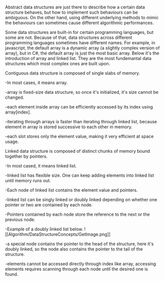 Abstract data structures are just there to describe how a certain data structure behaves, but how to implement such behaviours can be ambiguous. On the other hand, using different underlying methods to mimic the behaviours can sometimes cause different algorithmic performances. 

Some data structures are built-in for certain programming languages, but some are not. Because of that, data structures across different programming languages sometimes have different names. For example, in javascript, the default array is a dynamic array (a slightly complex version of array), but in C#, the default array is just the most basic array. Below it's the introduction of array and linked list. They are the most fundemantal data structures which most complex ones are built upon. 

Contiguous data structure is composed of single slabs of memory. 

-In most cases, it means array. 

-array is fixed-size data structure, so once it's initialized, it's size cannot be changed. 

-each element inside array can be efficiently accessed by its index using array[index]. 

-iterating through arrays is faster than iterating through linked list, because element in array is stored successive to each other in memory. 

-each slot stores only the element value, making it very efficient at space usage. 

Linked data structure is composed of distinct chunks of memory bound together by pointers. 

-In most cased, it means linked list. 

-linked list has flexible size. One can keep adding elements into linked list until memory runs out. 

-Each node of linked list contains the element value and pointers. 

-linked list can be singly linked or doubly linked depending on whether one pointer or two are contained by each node. 

-Pointers contained by each node store the reference to the next or the previous node. 

-Example of a doubly linked list below.
![[Algorithm/DataStructureConcepts/GetImage.png]]

-a special node contains the pointer to the head of the structure, here it's doubly linked, so the node also contains the pointer to the tail of the structure. 

-elements cannot be accessed directly through index like array, accessing elements requires scanning through each node until the desired one is found.